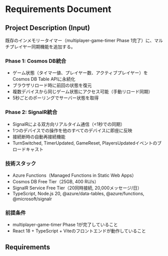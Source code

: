 # Requirements Document

## Project Description (Input)

既存のインメモリータイマー（multiplayer-game-timer Phase 1完了）に、マルチプレイヤー同期機能を追加する。

### Phase 1: Cosmos DB統合
- ゲーム状態（タイマー値、プレイヤー数、アクティブプレイヤー）をCosmos DB Table APIに永続化
- ブラウザリロード時に前回の状態を復元
- 複数デバイスから同じゲーム状態にアクセス可能（手動リロード同期）
- 5秒ごとのポーリングでサーバー状態を取得

### Phase 2: SignalR統合
- SignalRによる双方向リアルタイム通信（<1秒での同期）
- 1つのデバイスでの操作を他のすべてのデバイスに即座に反映
- 接続断時の自動再接続機能
- TurnSwitched, TimerUpdated, GameReset, PlayersUpdatedイベントのブロードキャスト

### 技術スタック
- Azure Functions（Managed Functions in Static Web Apps）
- Cosmos DB Free Tier（25GB, 400 RU/s）
- SignalR Service Free Tier（20同時接続, 20,000メッセージ/日）
- TypeScript, Node.js 20, @azure/data-tables, @azure/functions, @microsoft/signalr

### 前提条件
- multiplayer-game-timer Phase 1が完了していること
- React 18 + TypeScript + Viteのフロントエンドが動作していること

## Requirements
<!-- Will be generated in /kiro:spec-requirements phase -->
